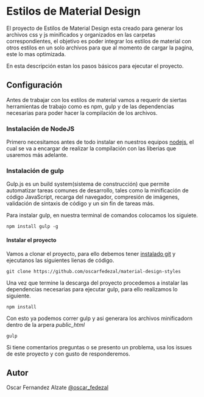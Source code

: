# Estilos de Material Design

El proyecto de Estilos de Material Design esta creado para generar los archivos css y js minificados y organizados en las carpetas
correspondientes, el objetivo es poder integrar los estilos de material con otros estilos en un solo archivos para que al momento
de cargar la pagina, este lo mas optimizada.

En esta descripción estan los pasos básicos para ejecutar el proyecto.

## Configuración

Antes de trabajar con los estilos de material vamos a requerir de siertas herramientas de trabajo como es npm, gulp y de las dependencias 
necesarias para poder hacer la compilación de los archivos.


### Instalación de NodeJS

Primero necesitamos antes de todo instalar en nuestros equipos [nodejs](https://nodejs.org/en/), el cual se va a encargar de realizar 
la compilación con las liberias que usaremos más adelante.

### Instalación de gulp

Gulp.js es un build system(sistema de construcción) que permite automatizar tareas comunes de desarrollo, tales como la minificación de 
código JavaScript, recarga del navegador, compresión de imágenes, validación de sintaxis de código y un sin fin de tareas más.

Para instalar gulp, en nuestra terminal de comandos colocamos los siguiete.

```
npm install gulp -g
```

#### Instalar el proyecto

Vamos a clonar el proyecto, para ello debemos tener [instalado git](https://git-scm.com/) y ejecutanos las siguientes lienas de código.

```
git clone https://github.com/oscarfedezal/material-design-styles
```

Una vez que termine  la descarga del proyecto procedemos a instalar las dependencias necesarias para ejecutar gulp, para ello realizamos 
lo siguiente.

```
npm install
```

Con esto ya podemos correr gulp y asi generara los archivos minificadorn dentro de la arpera *public_html*

```
gulp
```

Si tiene comentarios preguntas o se presento un problema, usa los issues de este proyecto y con gusto de responderemos.

## Autor

Oscar Fernandez Alzate [@oscar_fedezal](https://twitter.com/oscar_fedezal)
